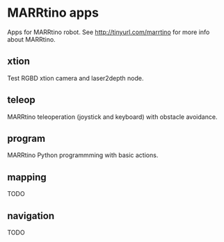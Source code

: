 # MARRtino apps #

Apps for MARRtino robot. See http://tinyurl.com/marrtino for more info about MARRtino.

## xtion ##

Test RGBD xtion camera and laser2depth node.


## teleop ##

MARRtino teleoperation (joystick and keyboard) with obstacle avoidance. 


## program ##

MARRtino Python programmming with basic actions.


## mapping ##

TODO


## navigation ##

TODO

